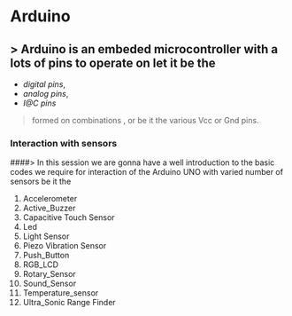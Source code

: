 # Arduino

## >  Arduino is an **embeded microcontroller**  with a lots of pins to operate on let it be the
 
 -  *digital pins*, 
 - *analog pins*,
 - *I@C pins*
> formed on combinations , or be it the various Vcc or Gnd pins.

### Interaction with sensors

####> In this session we are gonna have a well introduction to the basic codes we require for 
interaction of the Arduino UNO with varied number of sensors be it the
1.  Accelerometer
2.  Active_Buzzer
2.  Capacitive Touch Sensor
1.  Led
6.  Light Sensor 
10. Piezo Vibration Sensor
3.  Push_Button
5.  RGB_LCD
9.  Rotary_Sensor
4.  Sound_Sensor
8.  Temperature_sensor
11. Ultra_Sonic Range Finder
